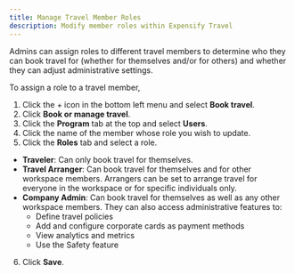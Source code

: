 ```yaml
---
title: Manage Travel Member Roles
description: Modify member roles within Expensify Travel
---
```

<div id="new-expensify" markdown="1">

Admins can assign roles to different travel members to determine who they can book travel for (whether for themselves and/or for others) and whether they can adjust administrative settings.
  
To assign a role to a travel member, 

1. Click the + icon in the bottom left menu and select **Book travel**.
2. Click **Book or manage travel**.
3. Click the **Program** tab at the top and select **Users**.
4. Click the name of the member whose role you wish to update.
5. Click the **Roles** tab and select a role. 
  - **Traveler**: Can only book travel for themselves.
  - **Travel Arranger**: Can book travel for themselves and for other workspace members. Arrangers can be set to arrange travel for everyone in the workspace or for specific individuals only.
  - **Company Admin**: Can book travel for themselves as well as any other workspace members. They can also access administrative features to:
    - Define travel policies
    - Add and configure corporate cards as payment methods
    - View analytics and metrics 
    - Use the Safety feature
6. Click **Save**. 

</div>

